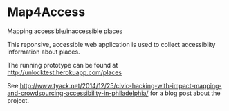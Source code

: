 # Map4Access

Mapping accessible/inaccessible places

This reponsive, accessible web application is used to collect accessiblity information about places.

The running prototype can be found at http://unlocktest.herokuapp.com/places 

See http://www.tyack.net/2014/12/25/civic-hacking-with-impact-mapping-and-crowdsourcing-accessibility-in-philadelphia/ for a blog post about the project.
